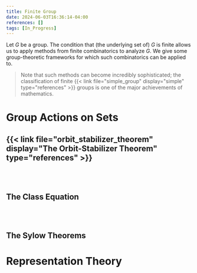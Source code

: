 ```yaml
---
title: Finite Group
date: 2024-06-03T16:36:14-04:00
references: []
tags: [In_Progress]
---
```


Let $G$ be a group. The condition that (the underlying set of) $G$ is finite allows us to apply methods from finite combinatorics to analyze $G$. We give some group-theoretic frameworks for which such combinatorics can be applied to.

>Note that such methods can become incredibly sophisticated; the classification of finite {{< link file="simple_group" display="simple" type="references" >}} groups is one of the major achievements of mathematics.

# Group Actions on Sets

## {{< link file="orbit_stabilizer_theorem" display="The Orbit-Stabilizer Theorem" type="references" >}}

<br><br>

## The Class Equation

<br><br>

## The Sylow Theorems

# Representation Theory

